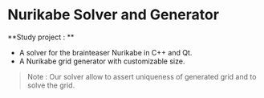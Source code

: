 # Nurikabe Solver and Generator
**Study project : **
* A solver for the brainteaser Nurikabe in C++ and Qt.
* A Nurikabe grid generator with customizable size.

> Note : Our solver allow to assert uniqueness of generated grid and to solve the grid. 